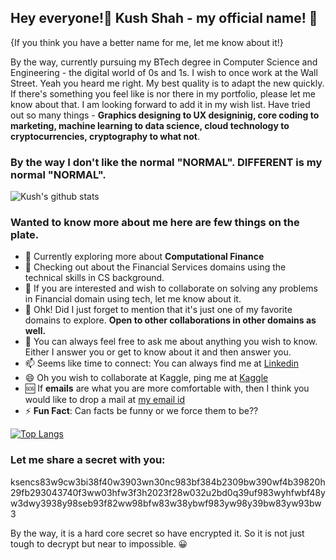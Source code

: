 ## Hey everyone!👋 Kush Shah - my official name! 🙂 
{If you think you have a better name for me, let me know about it!}

By the way, currently pursuing my BTech degree in Computer Science and Engineering - the digital world of 0s and 1s. I wish to once work at the Wall Street. Yeah you heard me right. My best quality is to adapt the new quickly. If there's something you feel like is nor there in my portfolio, please let me know about that. I am looking forward to add it in my wish list. Have tried out so many things - <b>Graphics designing to UX designinig, core coding to marketing, machine learning to data science, cloud technology to cryptocurrencies, cryptography to what not</b>. 


### By the way I don't like the normal "NORMAL". DIFFERENT is my normal "NORMAL".

![Kush's github stats](https://github-readme-stats.vercel.app/api?username=shahkv95&show_icons=true&theme=algolia&count_private=true)

### Wanted to know more about me here are few things on the plate. 

- 🔭 Currently exploring more about <b>Computational Finance</b>
- 🌱 Checking out about the Financial Services domains using the technical skills in CS background.
- 👯 If you are interested and wish to collaborate on solving any problems in Financial domain using tech, let me know about it.
- 🤔 Ohk! Did I just forget to mention that it's just one of my favorite domains to explore. <b>Open to other collaborations in other domains as well.</b>
- 💬 You can always feel free to ask me about anything you wish to know. Either I answer you or get to know about it and then answer you.
- 📫 Seems like time to connect: You can always find me at [Linkedin](https://linkedin.com/in/kush-shah-5a771b169/)
- 😄 Oh you wish to collaborate at Kaggle, ping me at [Kaggle](https://www.kaggle.com/kushshah95)
- 🆘 If <b>emails</b> are what you are more comfortable with, then I think you would like to drop a mail at [my email id](kushlinkedin@gmail.com)
- ⚡ <b>Fun Fact</b>: Can facts be funny or we force them to be??

[![Top Langs](https://github-readme-stats.vercel.app/api/top-langs/?username=shahkv95&langs_count=8&theme=algolia)](https://github.com/anuraghazra/github-readme-stats)

### Let me share a secret with you:              
ksencs83w9cw3bi38f40w3903wn30nc983bf384b2309bw390wf4b39820h29fb293043740f3ww03hfw3f3h2023f28w032u2bd0q39uf983wyhfwbf48yw3dwy3938y98seb93f82ww98bfw83w38ybwf983yw98y39bw83yw93bw3

By the way, it is a hard core secret so have encrypted it. So it is not just tough to decrypt but near to impossible. 😀
